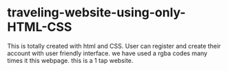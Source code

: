 # traveling-website-using-only-HTML-CSS
This is totally created with html and CSS.
User can register and create their account with user friendly interface.
we have used a rgba codes many times it this webpage.
this is a 1 tap website.
